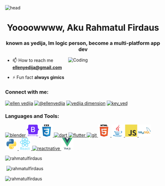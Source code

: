 <img align="cemter" alt="head" width= "" src="https://gifdb.com/images/high/anime-bamboo-forest-background-5rx5lwev45pcnpaf.webp">
<h1 align="center">Yoooowwww, Aku Rahmatul Firdaus</h1>
<h3 align="center">known as yedija, Im logic person, become a multi-platform app dev</h3>
<img align="right" alt="Coding" width= "300" src="https://cdn.discordapp.com/attachments/892554814939082793/1249935072677724220/me.jpg?ex=66691c3f&is=6667cabf&hm=b15b2f68a321feedf0b103412b6811bc2c2506aa3022fc1942c0a5826c1feb73&">



- 📫 How to reach me **ellenyedija@gmail.com**

- ⚡ Fun fact **always gimics**

<h3 align="left">Connect with me:</h3>
<p align="left">
<a href="https://www.facebook.com/rahmadyedija" target="blank"><img align="center" src="https://raw.githubusercontent.com/rahuldkjain/github-profile-readme-generator/master/src/images/icons/Social/facebook.svg" alt="ellen yedija" height="30" width="40" /></a>
<a href="https://www.instagram.com/ellenyedija" target="blank"><img align="center" src="https://raw.githubusercontent.com/rahuldkjain/github-profile-readme-generator/master/src/images/icons/Social/instagram.svg" alt="@ellenyedija" height="30" width="40" /></a>
<a href="www.youtube.com/@yedijadimension3241" target="blank"><img align="center" src="https://raw.githubusercontent.com/rahuldkjain/github-profile-readme-generator/master/src/images/icons/Social/youtube.svg" alt="yedija dimension" height="30" width="40" /></a>
<a href="https://discord.gg/key_yed" target="blank"><img align="center" src="https://raw.githubusercontent.com/rahuldkjain/github-profile-readme-generator/master/src/images/icons/Social/discord.svg" alt="key_yed" height="30" width="40" /></a>
</p>

<h3 align="left">Languages and Tools:</h3>
<p align="left"> <a href="https://www.blender.org/" target="_blank" rel="noreferrer"> <img src="https://download.blender.org/branding/community/blender_community_badge_white.svg" alt="blender" width="40" height="40"/> </a> <a href="https://getbootstrap.com" target="_blank" rel="noreferrer"> <img src="https://raw.githubusercontent.com/devicons/devicon/master/icons/bootstrap/bootstrap-plain-wordmark.svg" alt="bootstrap" width="40" height="40"/> </a> <a href="https://www.w3schools.com/css/" target="_blank" rel="noreferrer"> <img src="https://raw.githubusercontent.com/devicons/devicon/master/icons/css3/css3-original-wordmark.svg" alt="css3" width="40" height="40"/> </a> <a href="https://dart.dev" target="_blank" rel="noreferrer"> <img src="https://www.vectorlogo.zone/logos/dartlang/dartlang-icon.svg" alt="dart" width="40" height="40"/> </a> <a href="https://flutter.dev" target="_blank" rel="noreferrer"> <img src="https://www.vectorlogo.zone/logos/flutterio/flutterio-icon.svg" alt="flutter" width="40" height="40"/> </a> <a href="https://git-scm.com/" target="_blank" rel="noreferrer"> <img src="https://www.vectorlogo.zone/logos/git-scm/git-scm-icon.svg" alt="git" width="40" height="40"/> </a> <a href="https://www.w3.org/html/" target="_blank" rel="noreferrer"> <img src="https://raw.githubusercontent.com/devicons/devicon/master/icons/html5/html5-original-wordmark.svg" alt="html5" width="40" height="40"/> </a> <a href="https://www.java.com" target="_blank" rel="noreferrer"> <img src="https://raw.githubusercontent.com/devicons/devicon/master/icons/java/java-original.svg" alt="java" width="40" height="40"/> </a> <a href="https://developer.mozilla.org/en-US/docs/Web/JavaScript" target="_blank" rel="noreferrer"> <img src="https://raw.githubusercontent.com/devicons/devicon/master/icons/javascript/javascript-original.svg" alt="javascript" width="40" height="40"/> </a> <a href="https://www.mysql.com/" target="_blank" rel="noreferrer"> <img src="https://raw.githubusercontent.com/devicons/devicon/master/icons/mysql/mysql-original-wordmark.svg" alt="mysql" width="40" height="40"/> </a> <a href="https://www.python.org" target="_blank" rel="noreferrer"> <img src="https://raw.githubusercontent.com/devicons/devicon/master/icons/python/python-original.svg" alt="python" width="40" height="40"/> </a> <a href="https://reactjs.org/" target="_blank" rel="noreferrer"> <img src="https://raw.githubusercontent.com/devicons/devicon/master/icons/react/react-original-wordmark.svg" alt="react" width="40" height="40"/> </a> <a href="https://reactnative.dev/" target="_blank" rel="noreferrer"> <img src="https://reactnative.dev/img/header_logo.svg" alt="reactnative" width="40" height="40"/> </a> <a href="https://vuejs.org/" target="_blank" rel="noreferrer"> <img src="https://raw.githubusercontent.com/devicons/devicon/master/icons/vuejs/vuejs-original-wordmark.svg" alt="vuejs" width="40" height="40"/> </a> </p>

<p><img align="center" src="https://github-readme-stats.vercel.app/api/top-langs?username=rahmatulfirdaus&show_icons=true&locale=en&layout=compact" alt="rahmatulfirdaus" /></p>

<p>&nbsp;<img align="center" src="https://github-readme-stats.vercel.app/api?username=rahmatulfirdaus&show_icons=true&locale=en" alt="rahmatulfirdaus" /></p>

<p><img align="center" src="https://github-readme-streak-stats.herokuapp.com/?user=rahmatulfirdaus&" alt="rahmatulfirdaus" /></p>
